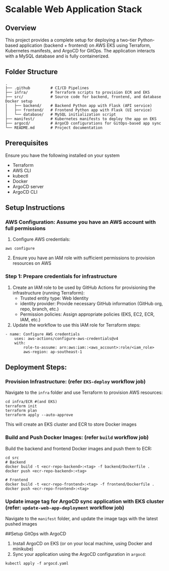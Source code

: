 # Scalable Web Application Stack

## Overview
This project provides a complete setup for deploying a two-tier Python-based application (backend + frontend) on AWS EKS using Terraform, Kubernetes manifests, and ArgoCD for GitOps. The application interacts with a MySQL database and is fully containerized.

## Folder Structure

```
.
├── .github         # CI/CD Pipelines
├── infra/          # Terraform scripts to provision ECR and EKS
├── src/            # Source code for backend, frontend, and database Docker setup
│   ├── backend/    # Backend Python app with Flask (API service)
│   ├── frontend/   # Frontend Python app with Flask (UI service)
│   └── database/   # MySQL initialization script
├── manifest/       # Kubernetes manifests to deploy the app on EKS
├── argocd/         # ArgoCD configurations for GitOps-based app sync
└── README.md       # Project documentation
```

## Prerequisites
Ensure you have the following installed on your system
- Terraform
- AWS CLI
- kubectl
- Docker
- ArgoCD server
- ArgoCD CLI

## Setup Instructions

### AWS Configuration: Assume you have an AWS account with full permissions
1. Configure AWS credentials:
```
aws configure
```
2. Ensure you have an IAM role with sufficient permissions to provision resources on AWS

### Step 1: Prepare credentials for infrastructure
1. Create an IAM role to be used by GitHub Actions for provisioning the infrastructure (running Terraform):
    - Trusted entity type: Web Identity
    - identity provider: Provide necessary GitHub information (GitHub org, repo, branch, etc.)
    - Permission policies: Assign appropriate policies (EKS, EC2, ECR, IAM, etc.)
2. Update the workflow to use this IAM role for Terraform steps:
```
- name: Configure AWS credentials
    uses: aws-actions/configure-aws-credentials@v4
    with:
        role-to-assume: arn:aws:iam::<aws_account>:role/<iam_role>
        aws-region: ap-southeast-1
```
## Deployment Steps:
### Provision Infrastructure: (refer `EKS-deploy` workflow job)
Navigate to the `infra` folder and use Terraform to provision AWS resources:
```
cd infra/ECR #(and EKS)
terraform init
terraform plan
terraform apply --auto-approve
```
This will create an EKS cluster and ECR to store Docker images

### Build and Push Docker Images: (refer `build` workflow job)
Build the backend and frontend Docker images and push them to ECR:
```
cd src
# Backend
docker build -t <ecr-repo-backend>:<tag> -f backend/Dockerfile .
docker push <ecr-repo-backend>:<tag>

# Frontend
docker build -t <ecr-repo-frontend>:<tag> -f frontend/Dockerfile .
docker push <ecr-repo-frontend>:<tag>
```

### Update image tag for ArgoCD sync application with EKS cluster (refer: `update-web-app-deployment` workflow job)
Navigate to the `manifest` folder, and update the image tags with the latest pushed images

##Setup GitOps with ArgoCD

1. Install ArgoCD on EKS (or on your local machine, using Docker and minikube)
2. Sync your application using the ArgoCD configuration in `argocd`:
```
kubectl apply -f argocd.yaml
```

